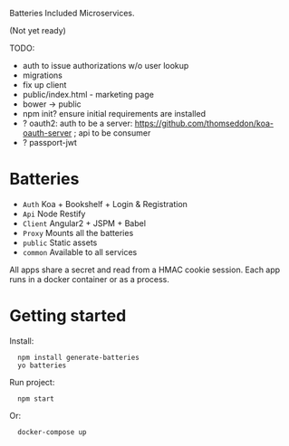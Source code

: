 Batteries Included Microservices.

(Not yet ready)

TODO:

* auth to issue authorizations w/o user lookup
* migrations
* fix up client
* public/index.html - marketing page
* bower -> public
* npm init? ensure initial requirements are installed
* ? oauth2: auth to be a server: https://github.com/thomseddon/koa-oauth-server ; api to be consumer
* ? passport-jwt


# Batteries

* `Auth` Koa + Bookshelf + Login & Registration
* `Api` Node Restify
* `Client` Angular2 + JSPM + Babel
* `Proxy` Mounts all the batteries
* `public` Static assets
* `common` Available to all services

All apps share a secret and read from a HMAC cookie session.
Each app runs in a docker container or as a process.


# Getting started

Install:

```
  npm install generate-batteries
  yo batteries  
```

Run project:

```
  npm start
```

Or:

```
  docker-compose up
```
